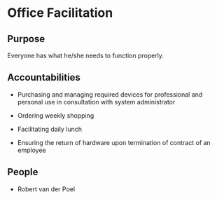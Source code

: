 # Office Facilitation 

## Purpose 

Everyone has what he/she needs to function properly. 



## Accountabilities 

* Purchasing and managing required devices for professional and personal use in consultation with system administrator

* Ordering weekly shopping

* Facilitating daily lunch

* Ensuring the return of hardware upon termination of contract of an employee

 

## People 

* Robert van der Poel

